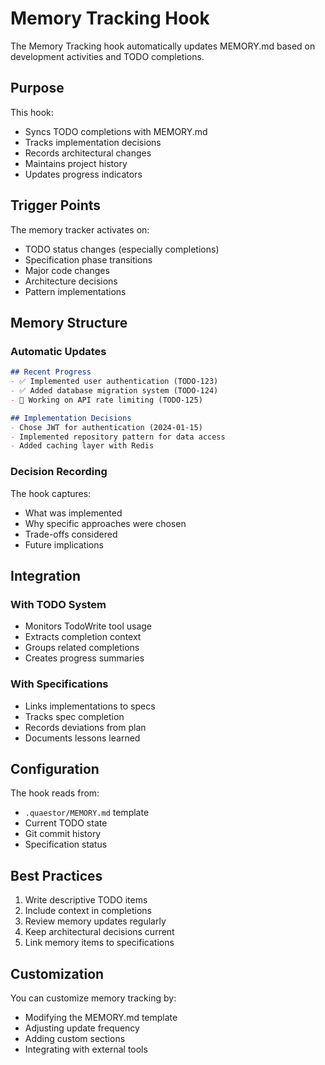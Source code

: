 # Memory Tracking Hook

The Memory Tracking hook automatically updates MEMORY.md based on development activities and TODO completions.

## Purpose

This hook:
- Syncs TODO completions with MEMORY.md
- Tracks implementation decisions
- Records architectural changes
- Maintains project history
- Updates progress indicators

## Trigger Points

The memory tracker activates on:
- TODO status changes (especially completions)
- Specification phase transitions
- Major code changes
- Architecture decisions
- Pattern implementations

## Memory Structure

### Automatic Updates
```markdown
## Recent Progress
- ✅ Implemented user authentication (TODO-123)
- ✅ Added database migration system (TODO-124)
- 🚧 Working on API rate limiting (TODO-125)

## Implementation Decisions
- Chose JWT for authentication (2024-01-15)
- Implemented repository pattern for data access
- Added caching layer with Redis
```

### Decision Recording
The hook captures:
- What was implemented
- Why specific approaches were chosen
- Trade-offs considered
- Future implications

## Integration

### With TODO System
- Monitors TodoWrite tool usage
- Extracts completion context
- Groups related completions
- Creates progress summaries

### With Specifications
- Links implementations to specs
- Tracks spec completion
- Records deviations from plan
- Documents lessons learned

## Configuration

The hook reads from:
- `.quaestor/MEMORY.md` template
- Current TODO state
- Git commit history
- Specification status

## Best Practices

1. Write descriptive TODO items
2. Include context in completions
3. Review memory updates regularly
4. Keep architectural decisions current
5. Link memory items to specifications

## Customization

You can customize memory tracking by:
- Modifying the MEMORY.md template
- Adjusting update frequency
- Adding custom sections
- Integrating with external tools